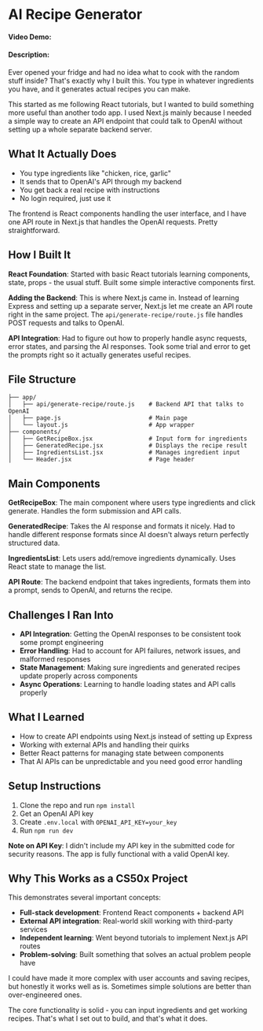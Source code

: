 # AI Recipe Generator
#### Video Demo: <URL HERE>
#### Description:

Ever opened your fridge and had no idea what to cook with the random stuff inside? That's exactly why I built this. You type in whatever ingredients you have, and it generates actual recipes you can make.

This started as me following React tutorials, but I wanted to build something more useful than another todo app. I used Next.js mainly because I needed a simple way to create an API endpoint that could talk to OpenAI without setting up a whole separate backend server.

## What It Actually Does

- You type ingredients like "chicken, rice, garlic"
- It sends that to OpenAI's API through my backend
- You get back a real recipe with instructions
- No login required, just use it

The frontend is React components handling the user interface, and I have one API route in Next.js that handles the OpenAI requests. Pretty straightforward.

## How I Built It

**React Foundation**: Started with basic React tutorials learning components, state, props - the usual stuff. Built some simple interactive components first.

**Adding the Backend**: This is where Next.js came in. Instead of learning Express and setting up a separate server, Next.js let me create an API route right in the same project. The `api/generate-recipe/route.js` file handles POST requests and talks to OpenAI.

**API Integration**: Had to figure out how to properly handle async requests, error states, and parsing the AI responses. Took some trial and error to get the prompts right so it actually generates useful recipes.

## File Structure

```
├── app/
│   ├── api/generate-recipe/route.js    # Backend API that talks to OpenAI
│   ├── page.js                         # Main page
│   └── layout.js                       # App wrapper
├── components/
│   ├── GetRecipeBox.jsx                # Input form for ingredients
│   ├── GeneratedRecipe.jsx             # Displays the recipe result
│   ├── IngredientsList.jsx             # Manages ingredient input
│   └── Header.jsx                      # Page header
```

## Main Components

**GetRecipeBox**: The main component where users type ingredients and click generate. Handles the form submission and API calls.

**GeneratedRecipe**: Takes the AI response and formats it nicely. Had to handle different response formats since AI doesn't always return perfectly structured data.

**IngredientsList**: Lets users add/remove ingredients dynamically. Uses React state to manage the list.

**API Route**: The backend endpoint that takes ingredients, formats them into a prompt, sends to OpenAI, and returns the recipe.

## Challenges I Ran Into

- **API Integration**: Getting the OpenAI responses to be consistent took some prompt engineering
- **Error Handling**: Had to account for API failures, network issues, and malformed responses
- **State Management**: Making sure ingredients and generated recipes update properly across components
- **Async Operations**: Learning to handle loading states and API calls properly

## What I Learned

- How to create API endpoints using Next.js instead of setting up Express
- Working with external APIs and handling their quirks
- Better React patterns for managing state between components
- That AI APIs can be unpredictable and you need good error handling

## Setup Instructions

1. Clone the repo and run `npm install`
2. Get an OpenAI API key
3. Create `.env.local` with `OPENAI_API_KEY=your_key`
4. Run `npm run dev`

**Note on API Key**: I didn't include my API key in the submitted code for security reasons. The app is fully functional with a valid OpenAI key.

## Why This Works as a CS50x Project

This demonstrates several important concepts:
- **Full-stack development**: Frontend React components + backend API
- **External API integration**: Real-world skill working with third-party services  
- **Independent learning**: Went beyond tutorials to implement Next.js API routes
- **Problem-solving**: Built something that solves an actual problem people have

I could have made it more complex with user accounts and saving recipes, but honestly it works well as is. Sometimes simple solutions are better than over-engineered ones.

The core functionality is solid - you can input ingredients and get working recipes. That's what I set out to build, and that's what it does.